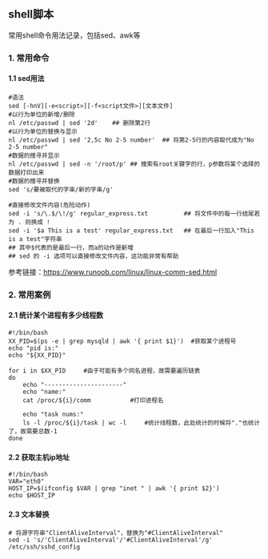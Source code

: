 ## shell脚本

常用shell命令用法记录，包括sed、awk等

### 1. 常用命令

#### 1.1 sed用法

```shell
#语法
sed [-hnV][-e<script>][-f<script文件>][文本文件]
#以行为单位的新增/删除
nl /etc/passwd | sed '2d'    ## 删除第2行
#以行为单位的替换与显示
nl /etc/passwd | sed '2,5c No 2-5 number'  ## 将第2-5行的内容取代成为"No 2-5 number"
#数据的搜寻并显示
nl /etc/passwd | sed -n '/root/p' ## 搜索有root关键字的行，p参数将某个选择的数据打印出来
#数据的搜寻并替换
sed 's/要被取代的字串/新的字串/g'

#直接修改文件内容(危险动作)
sed -i 's/\.$/\!/g' regular_express.txt          ## 将文件中的每一行结尾若为 . 则换成 !
sed -i '$a This is a test' regular_express.txt   ## 在最后一行加入"This is a test"字符串
## 其中$代表的是最后一行，而a的动作是新增
## sed 的 -i 选项可以直接修改文件内容，这功能非常有帮助
```

参考链接：https://www.runoob.com/linux/linux-comm-sed.html



### 2. 常用案例

#### 2.1 统计某个进程有多少线程数

```shell
#!/bin/bash
XX_PID=$(ps -e | grep mysqld | awk '{ print $1}')  #获取某个进程号
echo "pid is:"
echo "${XX_PID}"

for i in $XX_PID     #由于可能有多个同名进程，故需要遍历链表
do
	echo "----------------------"
	echo "name:" 
	cat /proc/${i}/comm           #打印进程名

	echo "task nums:"
	ls -l /proc/${i}/task | wc -l     #统计线程数，此处统计的时候将"."也统计了，故需要总数-1
done
```

#### 2.2 获取主机ip地址

```shell
#!/bin/bash
VAR="eth0"
HOST_IP=$(ifconfig $VAR | grep "inet " | awk '{ print $2}')
echo $HOST_IP
```

#### 2.3 文本替换

```shell
# 将源字符串"ClientAliveInterval"，替换为"#ClientAliveInterval"
sed -i 's/'ClientAliveInterval'/'#ClientAliveInterval'/g' /etc/ssh/sshd_config
```

